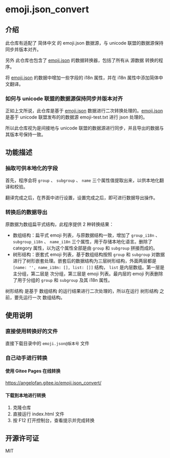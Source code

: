 # emoji.json_convert

## 介绍

此仓库有适配了 简体中文 的 emoji.json 数据源，与 unicode 联盟的数据源保持同步并版本对齐。

另外 此仓库也包含了 [emoji.json](https://github.com/amio/emoji.json) 的数据转换器，包括了所有从 源数据 转换的程序。

将 [emoji.json](https://github.com/amio/emoji.json) 的数据中增加一些字段的 i18n 属性，并在 i18n 属性中添加简体中文翻译。

### 如何与 unicode 联盟的数据源保持同步并版本对齐

正如上文所说，此仓库是基于 [emoji.json](https://github.com/amio/emoji.json) 数据进行二次转换处理的。[emoji.json](https://github.com/amio/emoji.json) 是基于 unicode 联盟发布的的数据源 emoji-test.txt 进行 json 处理的。

所以此仓库视为是间接地与 unicode 联盟的数据源进行同步，并且导出的数据与其版本号保持一致。

## 功能描述

### 抽取可供本地化的字段

首先，程序会将 `group` 、 `subgroup` 、 `name` 三个属性值提取出来，以供本地化翻译和校验。

翻译完成之后，在界面中进行设置，设置完成之后，即可进行数据导出操作。

### 转换后的数据导出

原数据为数组扁平式结构，此程序提供 2 种转换结果：

- 数组结构：扁平式 emoji 列表，与原数据结构一致，增加了 `group_i18n` 、 `subgroup_i18n` 、 `name_i18n` 三个属性，用于存储本地化语言。删除了 category 属性，以为这个属性全部是由 `group` 和 `subgroup` 拼接而成的。
- 树形结构：嵌套式 emoji 列表，基于数组结构按照 `group` 和 `subgroup` 对数据进行了树形嵌套处理。嵌套后的数据结构为三层树形结构，外面两层都是 `[name: '', name_i18n: [], list: []]` 结构， `list` 是内层数组。第一层是 主分组，第二层是 次分组，第三层是 emoji 列表。最内层的 emoji 列表删除了用于分组的 `group` 和 `subgroup` 及其 i18n 属性。

树形结构 是基于 数组结构 的运行结果进行二次处理的，所以在运行 树形结构 之前，要先运行一次 数组结构。

## 使用说明

### 直接使用转换好的文件

直接下载目录中的 `emoji.json@版本号` 文件

### 自己动手进行转换

#### 使用 Gitee Pages 在线转换

https://angelofan.gitee.io/emoji.json_convert/

#### 下载到本地进行转换

1.  克隆仓库
2.  直接运行 index.html 文件
3.  按 F12 打开控制台，查看提示并完成转换

## 开源许可证

MIT